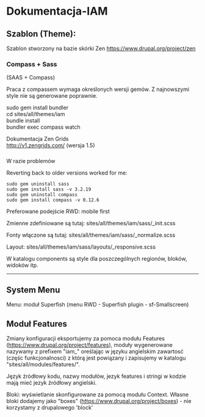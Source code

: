 # Dokumentacja-IAM

## Szablon (Theme):  
Szablon stworzony na bazie skórki Zen https://www.drupal.org/project/zen  

### Compass + Sass
(SAAS + Compass)  

Praca z compassem wymaga określonych wersji gemów. Z najnowszymi style nie są generowane poprawnie.

sudo gem install bundler  
cd sites/all/themes/iam  
bundle install  
bundler exec compass watch  

Dokumentacja Zen Grids  
http://v1.zengrids.com/ (wersja 1.5)  

#####
W razie problemów

Reverting back to older versions worked for me:

    sudo gem uninstall sass
    sudo gem install sass -v 3.2.19
    sudo gem uninstall compass
    sudo gem install compass -v 0.12.6


Preferowane podejście RWD: mobile first  

Zmienne zdefiniowane są tutaj: sites/all/themes/iam/sass/_init.scss  

Fonty włączone są tutaj: sites/all/themes/iam/sass/_normalize.scss  

Layout: sites/all/themes/iam/sass/layouts/_responsive.scss  

W katalogu components są style dla poszczególnych regionów, bloków, widoków itp.  

--------------------------------------------------------------------------------------  
## System Menu

Menu: moduł Superfish (menu RWD - Superfish plugin - sf-Smallscreen)  

## Moduł Features

Zmiany konfiguracji eksportujemy za pomoca modułu Features (https://www.drupal.org/project/features), moduły wygenerowane nazywamy z prefixem "iam_" oreślając w języku angielskim zawartosć (częśc funkcjonalnosci) z którą jest powiązany i zapisujemy w katalogu "sites/all/modules/features/".

Język źródłowy kodu, nazwy modułów, jezyk features i stringi w kodzie mają mieć jezyk źródłowy angielski.

Bloki: wyświetlanie skonfigurowane za pomocą modułu Context. Własne bloki dodajemy jako "boxes" (https://www.drupal.org/project/boxes) - nie korzystamy z drupalowego 'block'  
